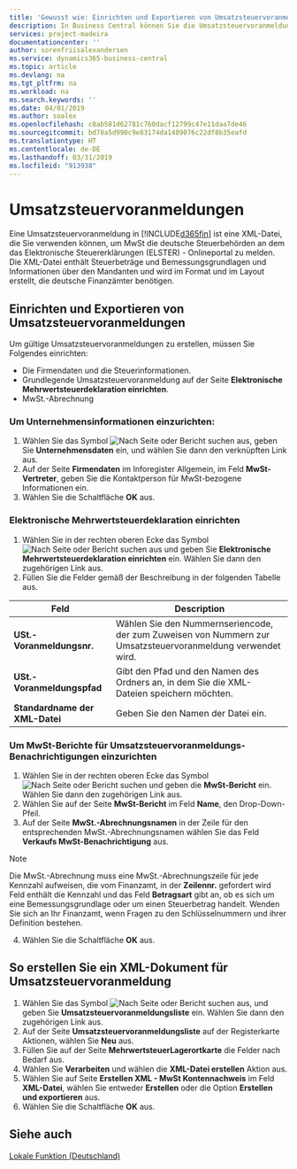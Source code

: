 ```yaml
---
title: 'Gewusst wie: Einrichten und Exportieren von Umsatzsteuervoranmeldungen'
description: In Business Central können Sie die Umsatzsteuervoranmeldungsdatei-Benachrichtigung elektronisch an das Portal übermitteln.
services: project-madeira
documentationcenter: ''
author: sorenfriisalexandersen
ms.service: dynamics365-business-central
ms.topic: article
ms.devlang: na
ms.tgt_pltfrm: na
ms.workload: na
ms.search.keywords: ''
ms.date: 04/01/2019
ms.author: soalex
ms.openlocfilehash: c8ab581d62781c760dacf12799c47e11daa7de46
ms.sourcegitcommit: bd78a5d990c9e83174da1409076c22df8b35eafd
ms.translationtype: HT
ms.contentlocale: de-DE
ms.lasthandoff: 03/31/2019
ms.locfileid: "913938"
---
```

# <a name="sales-vat-advance-notifications"></a>Umsatzsteuervoranmeldungen  
Eine Umsatzsteuervoranmeldung in [!INCLUDE[d365fin](../../includes/d365fin_md.md)] ist eine XML-Datei, die Sie verwenden können, um MwSt die deutsche Steuerbehörden an dem das Elektronische Steuererklärungen (ELSTER) - Onlineportal zu melden. Die XML-Datei enthält Steuerbeträge und Bemessungsgrundlagen und Informationen über den Mandanten und wird im Format und im Layout erstellt, die deutsche Finanzämter benötigen.    

## <a name="set-up-and-export-sales-vat-advance-notifications"></a>Einrichten und Exportieren von Umsatzsteuervoranmeldungen
Um gültige Umsatzsteuervoranmeldungen zu erstellen, müssen Sie Folgendes einrichten:  

- Die Firmendaten und die Steuerinformationen.  
- Grundlegende Umsatzsteuervoranmeldung auf der Seite **Elektronische Mehrwertsteuerdeklaration einrichten**. 
- MwSt.-Abrechnung  

### <a name="to-set-up-company-information"></a>Um Unternehmensinformationen einzurichten:  
1. Wählen Sie das Symbol ![Nach Seite oder Bericht suchen](../../media/ui-search/search_small.png "Symbol \"Nach Seite oder Bericht suchen\"") aus, geben Sie **Unternehmensdaten** ein, und wählen Sie dann den verknüpften Link aus.  
2. Auf der Seite **Firmendaten** im Inforegister Allgemein, im Feld **MwSt-Vertreter**, geben Sie die Kontaktperson für MwSt-bezogene Informationen ein.  
3. Wählen Sie die Schaltfläche **OK** aus.  

### <a name="to-set-up-the-electronic-vat-decl-setup"></a>Elektronische Mehrwertsteuerdeklaration einrichten
1. Wählen Sie in der rechten oberen Ecke das Symbol ![Nach Seite oder Bericht suchen](../../media/ui-search/search_small.png "Nach Seite oder Bericht suchen") aus und geben Sie **Elektronische Mehrwertsteuerdeklaration einrichten** ein. Wählen Sie dann den zugehörigen Link aus.
2. Füllen Sie die Felder gemäß der Beschreibung in der folgenden Tabelle aus.

|Feld|Description|
|-----|-----|
|**USt.-Voranmeldungsnr.**|Wählen Sie den Nummernseriencode, der zum Zuweisen von Nummern zur Umsatzsteuervoranmeldung verwendet wird.|
|**USt.-Voranmeldungspfad**|Gibt den Pfad und den Namen des Ordners an, in dem Sie die XML-Dateien speichern möchten.|
|**Standardname der XML-Datei**|Geben Sie den Namen der Datei ein.|

### <a name="to-set-up-a-vat-statement-for-sales-vat-advance-notifications"></a>Um MwSt-Berichte für Umsatzsteuervoranmeldungs-Benachrichtigungen einzurichten  
1.  Wählen Sie in der rechten oberen Ecke das Symbol ![Nach Seite oder Bericht suchen](../../media/ui-search/search_small.png "Nach Seite oder Bericht suchen") und geben die **MwSt-Bericht** ein. Wählen Sie dann den zugehörigen Link aus.  
2.  Wählen Sie auf der Seite **MwSt-Bericht** im Feld **Name**, den Drop-Down-Pfeil.  
3.  Auf der Seite **MwSt.-Abrechnungsnamen** in der Zeile für den entsprechenden MwSt.-Abrechnungsnamen wählen Sie das Feld **Verkaufs MwSt-Benachrichtigung** aus. 

> [!NOTE]  
 >  Die MwSt.-Abrechnung muss eine MwSt.-Abrechnungszeile für jede Kennzahl aufweisen, die vom Finanzamt, in der **Zeilennr.** gefordert wird Feld enthält die Kennzahl und das Feld **Betragsart** gibt an, ob es sich um eine Bemessungsgrundlage oder um einen Steuerbetrag handelt. Wenden Sie sich an Ihr Finanzamt, wenn Fragen zu den Schlüsselnummern und ihrer Definition bestehen. 

4. Wählen Sie die Schaltfläche **OK** aus.  

## <a name="to-create-an-xml-document-for-sales-vat-advance-notification"></a>So erstellen Sie ein XML-Dokument für Umsatzsteuervoranmeldung  
1. Wählen Sie das Symbol ![Nach Seite oder Bericht suchen](../../media/ui-search/search_small.png "Symbol „Nach Seite oder Bericht suchen”") aus, und geben Sie **Umsatzsteuervoranmeldungsliste** ein. Wählen Sie dann den zugehörigen Link aus.  
2. Auf der Seite **Umsatzsteuervoranmeldungsliste** auf der Registerkarte Aktionen, wählen Sie **Neu** aus.  
3. Füllen Sie auf der Seite **MehrwertsteuerLagerortkarte** die Felder nach Bedarf aus.
4. Wählen Sie **Verarbeiten** und wählen die **XML-Datei erstellen** Aktion aus.  
5. Wählen Sie auf Seite **Erstellen XML - MwSt Kontennachweis** im Feld **XML-Datei**, wählen Sie entweder **Erstellen** oder die Option **Erstellen und exportieren** aus.  
6. Wählen Sie die Schaltfläche **OK** aus.  

## <a name="see-also"></a>Siehe auch
[Lokale Funktion (Deutschland)](germany-local-functionality.md)